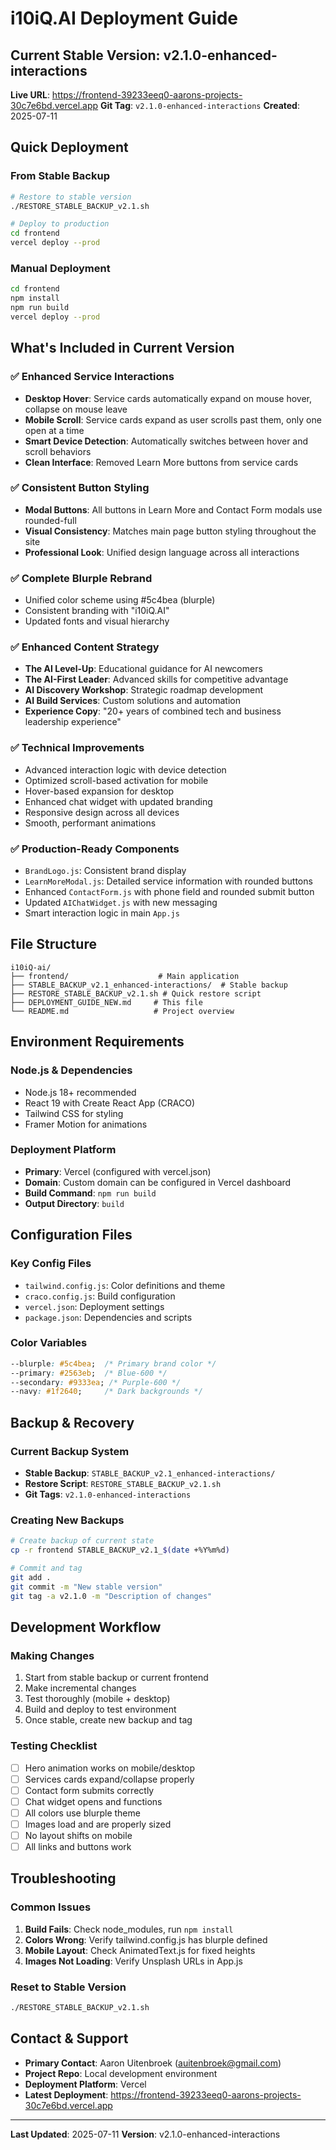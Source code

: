 # i10iQ.AI Deployment Guide

## Current Stable Version: v2.1.0-enhanced-interactions

**Live URL**: https://frontend-39233eeq0-aarons-projects-30c7e6bd.vercel.app
**Git Tag**: `v2.1.0-enhanced-interactions`
**Created**: 2025-07-11

## Quick Deployment

### From Stable Backup
```bash
# Restore to stable version
./RESTORE_STABLE_BACKUP_v2.1.sh

# Deploy to production
cd frontend
vercel deploy --prod
```

### Manual Deployment
```bash
cd frontend
npm install
npm run build
vercel deploy --prod
```

## What's Included in Current Version

### ✅ Enhanced Service Interactions
- **Desktop Hover**: Service cards automatically expand on mouse hover, collapse on mouse leave
- **Mobile Scroll**: Service cards expand as user scrolls past them, only one open at a time
- **Smart Device Detection**: Automatically switches between hover and scroll behaviors
- **Clean Interface**: Removed Learn More buttons from service cards

### ✅ Consistent Button Styling
- **Modal Buttons**: All buttons in Learn More and Contact Form modals use rounded-full
- **Visual Consistency**: Matches main page button styling throughout the site
- **Professional Look**: Unified design language across all interactions

### ✅ Complete Blurple Rebrand
- Unified color scheme using #5c4bea (blurple)
- Consistent branding with "i10iQ.AI" 
- Updated fonts and visual hierarchy

### ✅ Enhanced Content Strategy
- **The AI Level-Up**: Educational guidance for AI newcomers
- **The AI-First Leader**: Advanced skills for competitive advantage  
- **AI Discovery Workshop**: Strategic roadmap development
- **AI Build Services**: Custom solutions and automation
- **Experience Copy**: "20+ years of combined tech and business leadership experience"

### ✅ Technical Improvements
- Advanced interaction logic with device detection
- Optimized scroll-based activation for mobile
- Hover-based expansion for desktop
- Enhanced chat widget with updated branding
- Responsive design across all devices
- Smooth, performant animations

### ✅ Production-Ready Components
- `BrandLogo.js`: Consistent brand display
- `LearnMoreModal.js`: Detailed service information with rounded buttons
- Enhanced `ContactForm.js` with phone field and rounded submit button
- Updated `AIChatWidget.js` with new messaging
- Smart interaction logic in main `App.js`

## File Structure
```
i10iQ-ai/
├── frontend/                    # Main application
├── STABLE_BACKUP_v2.1_enhanced-interactions/  # Stable backup
├── RESTORE_STABLE_BACKUP_v2.1.sh # Quick restore script
├── DEPLOYMENT_GUIDE_NEW.md     # This file
└── README.md                   # Project overview
```

## Environment Requirements

### Node.js & Dependencies
- Node.js 18+ recommended
- React 19 with Create React App (CRACO)
- Tailwind CSS for styling
- Framer Motion for animations

### Deployment Platform
- **Primary**: Vercel (configured with vercel.json)
- **Domain**: Custom domain can be configured in Vercel dashboard
- **Build Command**: `npm run build`
- **Output Directory**: `build`

## Configuration Files

### Key Config Files
- `tailwind.config.js`: Color definitions and theme
- `craco.config.js`: Build configuration  
- `vercel.json`: Deployment settings
- `package.json`: Dependencies and scripts

### Color Variables
```css
--blurple: #5c4bea;  /* Primary brand color */
--primary: #2563eb;  /* Blue-600 */  
--secondary: #9333ea; /* Purple-600 */
--navy: #1f2640;     /* Dark backgrounds */
```

## Backup & Recovery

### Current Backup System
- **Stable Backup**: `STABLE_BACKUP_v2.1_enhanced-interactions/`
- **Restore Script**: `RESTORE_STABLE_BACKUP_v2.1.sh`
- **Git Tags**: `v2.1.0-enhanced-interactions`

### Creating New Backups
```bash
# Create backup of current state
cp -r frontend STABLE_BACKUP_v2.1_$(date +%Y%m%d)

# Commit and tag
git add .
git commit -m "New stable version"
git tag -a v2.1.0 -m "Description of changes"
```

## Development Workflow

### Making Changes
1. Start from stable backup or current frontend
2. Make incremental changes
3. Test thoroughly (mobile + desktop)
4. Build and deploy to test environment
5. Once stable, create new backup and tag

### Testing Checklist
- [ ] Hero animation works on mobile/desktop
- [ ] Services cards expand/collapse properly
- [ ] Contact form submits correctly
- [ ] Chat widget opens and functions
- [ ] All colors use blurple theme
- [ ] Images load and are properly sized
- [ ] No layout shifts on mobile
- [ ] All links and buttons work

## Troubleshooting

### Common Issues
1. **Build Fails**: Check node_modules, run `npm install`
2. **Colors Wrong**: Verify tailwind.config.js has blurple defined
3. **Mobile Layout**: Check AnimatedText.js for fixed heights
4. **Images Not Loading**: Verify Unsplash URLs in App.js

### Reset to Stable Version
```bash
./RESTORE_STABLE_BACKUP_v2.1.sh
```

## Contact & Support
- **Primary Contact**: Aaron Uitenbroek (auitenbroek@gmail.com)
- **Project Repo**: Local development environment
- **Deployment Platform**: Vercel
- **Latest Deployment**: https://frontend-39233eeq0-aarons-projects-30c7e6bd.vercel.app

---
**Last Updated**: 2025-07-11
**Version**: v2.1.0-enhanced-interactions